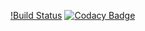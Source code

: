 [!Build Status](https://travis-ci.org/PKVgit/Liquibase.svg?branch=master)
[![Codacy Badge](https://api.codacy.com/project/badge/Grade/c458ed447bfd4740b0c15e8d52b48540)](https://www.codacy.com/app/PKVgit/Liquibase?utm_source=github.com&amp;utm_medium=referral&amp;utm_content=PKVgit/Liquibase&amp;utm_campaign=Badge_Grade)
